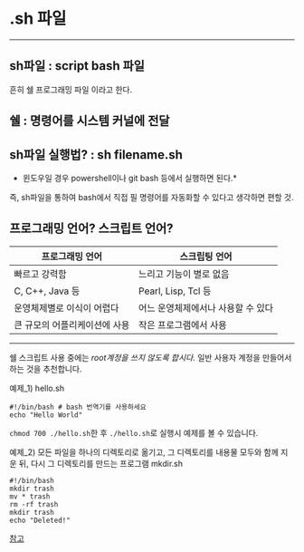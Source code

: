 # .sh 파일

---

## sh파일 : script bash 파일
흔히 쉘 프로그래밍 파일 이라고 한다.

## 쉘 : 명령어를 시스템 커널에 전달

## sh파일 실행법? : sh filename.sh
* 윈도우일 경우 powershell이나 git bash 등에서 실행하면 된다.*

즉, sh파일을 통하여 bash에서 직접 필 명령어를 자동화할 수 있다고 생각하면 편할 것.

## 프로그래밍 언어? 스크립트 언어?

프로그래밍 언어 | 스크립팅 언어
----------------|----------------
빠르고 강력함   | 느리고 기능이 별로 없음
C, C++, Java 등 | Pearl, Lisp, Tcl 등
운영체제별로 이식이 어렵다 | 어느 운영체제에서나 사용할 수 있다
큰 규모의 어플리케이션에 사용 | 작은 프로그램에서 사용

---

쉘 스크립트 사용 중에는 *root계정을 쓰지 않도록 합시다.*
일반 사용자 계정을 만들어서 하는 것을 추천합니다.

예제_1)
hello.sh
```
#!/bin/bash # bash 번역기를 사용하세요
echo "Hello World"
```

`chmod 700 ./hello.sh`한 후 `./hello.sh`로 실행시 예제를 볼 수 있습니다.

예제_2) 모든 파일을 하나의 디렉토리로 옮기고, 그 디렉토리를 내용물 모두와 함께 지운 뒤, 다시 그 디렉토리를 만드는 프로그램
mkdir.sh
```
#!/bin/bash
mkdir trash
mv * trash
rm -rf trash
mkdir trash
echo "Deleted!"
```

[참고](http://coffeenix.net/doc/shell/introbashscript.htm)